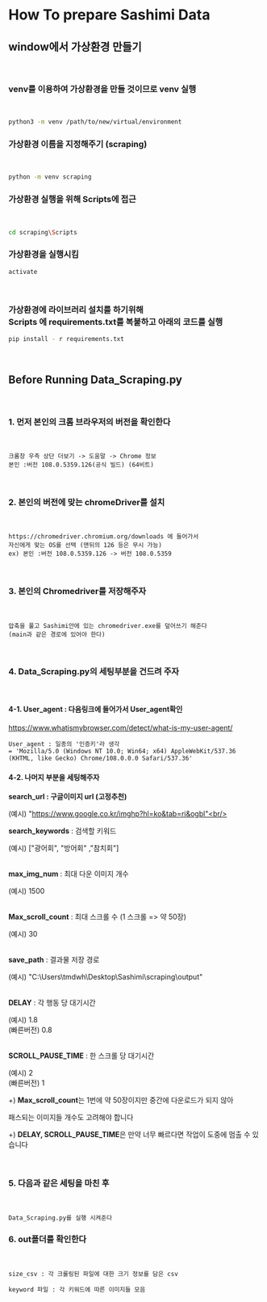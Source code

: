 # How To prepare Sashimi Data

## window에서 가상환경 만들기

<br/>

### venv를 이용하여 가상환경을 만들 것이므로 venv 실행

<br/>

```bash
python3 -m venv /path/to/new/virtual/environment
```

### 가상환경 이름을 지정해주기 (scraping)
<br/>

```bash
python -m venv scraping
```

### 가상환경 실행을 위해 Scripts에 접근
<br/>

```bash
cd scraping\Scripts
```

### 가상환경을 실행시킴
```bash
activate
```
<br/>

### 가상환경에 라이브러리 설치를 하기위해 <br/>Scripts 에 requirements.txt를 복붙하고 아래의 코드를 실행 <br/>

```bash
pip install - r requirements.txt
```

<br/>

## Before Running Data_Scraping.py
<br/>


### 1. 먼저 본인의 크롬 브라우저의 버전을 확인한다

<br/>

```text
크롬창 우측 상단 더보기 -> 도움말 -> Chrome 정보
본인 :버전 108.0.5359.126(공식 빌드) (64비트)
```

<br/>

### 2. 본인의 버전에 맞는 chromeDriver를 설치
<br/>

```text
https://chromedriver.chromium.org/downloads 에 들어가서
자신에게 맞는 OS를 선택 (맨뒤의 126 등은 무시 가능) 
ex) 본인 :버전 108.0.5359.126 -> 버전 108.0.5359
```
<br/>

### 3. 본인의 Chromedriver를 저장해주자
<br/>

```text
압축을 풀고 Sashimi안에 있는 chromedriver.exe를 덮어쓰기 해준다
(main과 같은 경로에 있어야 한다)
```

<br/>

### 4. Data_Scraping.py의 세팅부분을 건드려 주자
<br/>

#### 4-1. User_agent : 다음링크에 들어가서 User_agent확인 

https://www.whatismybrowser.com/detect/what-is-my-user-agent/

```text
User_agent : 일종의 '인증키'라 생각 
= 'Mozilla/5.0 (Windows NT 10.0; Win64; x64) AppleWebKit/537.36 (KHTML, like Gecko) Chrome/108.0.0.0 Safari/537.36' 
```


#### 4-2. 나머지 부분을 세팅해주자 

**search_url : 구글이미지 url (고정추천)**

(예시) "https://www.google.co.kr/imghp?hl=ko&tab=ri&ogbl"<br/><br/>


**search_keywords** : 검색할 키워드


(예시) ["광어회", "방어회" ,"참치회"] <br/><br/>

**max_img_num** : 최대 다운 이미지 개수 

(예시) 1500 <br/><br/>

**Max_scroll_count** : 최대 스크롤 수 (1 스크롤 => 약 50장)

(예시) 30<br/><br/>

**save_path** : 결과물 저장 경로

(예시) "C:\\Users\\tmdwh\\Desktop\\Sashimi\\scraping\\output"<br/><br/>

**DELAY** : 각 행동 당 대기시간

(예시) 1.8<br/>
(빠른버전) 0.8<br/><br/>

**SCROLL_PAUSE_TIME** : 한 스크롤 당 대기시간

(예시) 2<br/>
(빠른버전) 1<br/>

+) **Max_scroll_count**는 1번에 약 50장이지만 중간에 다운로드가 되지 않아 <br/>

패스되는 이미지들 개수도 고려해야 합니다

+) **DELAY, SCROLL_PAUSE_TIME**은 만약 너무 빠르다면 작업이 도중에 멈출 수 있습니다<br/>

<br/>

### 5. 다음과 같은 세팅을 마친 후
<br/>

```text
Data_Scraping.py를 실행 시켜준다
```

### 6. out폴더를 확인한다
<br/>

```text
size_csv : 각 크롤링된 파일에 대한 크기 정보를 담은 csv

keyword 파일 : 각 키워드에 따른 이미지들 모음
```